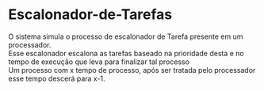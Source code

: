 # Escalonador-de-Tarefas
O sistema simula o processo de escalonador de Tarefa presente em um processador. <br/>
Esse escalonador escalona as tarefas baseado na prioridade desta e no tempo de execução que leva para finalizar tal processo <br/>
Um processo com x tempo de processo, após ser tratada pelo processador esse tempo descerá para x-1.
